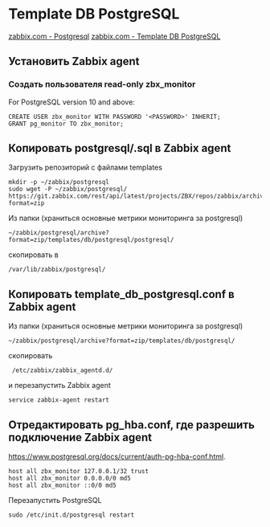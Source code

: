 # Template DB PostgreSQL

[zabbix.com - Postgresql](https://www.zabbix.com/integrations/postgresql)
[zabbix.com - Template DB PostgreSQL](https://git.zabbix.com/projects/ZBX/repos/zabbix/browse/templates/db/postgresql)

## Установить Zabbix agent

### Создать пользователя read-only zbx_monitor
For PostgreSQL version 10 and above:
```
CREATE USER zbx_monitor WITH PASSWORD '<PASSWORD>' INHERIT;
GRANT pg_monitor TO zbx_monitor;
```

## Копировать postgresql/.sql в Zabbix agent
Загрузить репозиторий с файлами templates
```
mkdir -p ~/zabbix/postgresql
sudo wget -P ~/zabbix/postgresql/ https://git.zabbix.com/rest/api/latest/projects/ZBX/repos/zabbix/archive?format=zip
```
Из папки (храниться основные метрики мониторинга за postgresql)
```
~/zabbix/postgresql/archive?format=zip/templates/db/postgresql/postgresql/
```
скопировать в
```
/var/lib/zabbix/postgresql/
```

## Копировать template_db_postgresql.conf в Zabbix agent
Из папки (храниться основные метрики мониторинга за postgresql)
```
~/zabbix/postgresql/archive?format=zip/templates/db/postgresql/
```
скопировать
```
 /etc/zabbix/zabbix_agentd.d/
 ```
и перезапустить Zabbix agent
```
service zabbix-agent restart
```
## Отредактировать pg_hba.conf, где разрешить подключение Zabbix agent
https://www.postgresql.org/docs/current/auth-pg-hba-conf.html.
```
host all zbx_monitor 127.0.0.1/32 trust
host all zbx_monitor 0.0.0.0/0 md5
host all zbx_monitor ::0/0 md5
```

Перезапустить PostgreSQL
```
sudo /etc/init.d/postgresql restart
```
